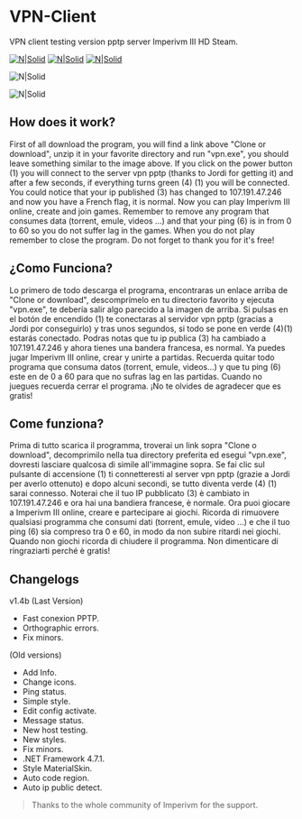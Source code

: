 # VPN-Client

VPN client testing version pptp server Imperivm III HD Steam.

[![N|Solid](https://i.imgur.com/ZIKPTi2.png)](https://discord.gg/RErjBq8)  [![N|Solid](https://i.imgur.com/hBSJB6X.png)](https://github.com/fabiomarigo7/imperivm-steam) [![N|Solid](https://i.imgur.com/DOMgrz2.png)](https://twitter.com/d4nijerez)

![N|Solid](https://i.imgur.com/6dEMwh3.png) 

![N|Solid](https://i.imgur.com/Ol7coic.png) 

## How does it work? 
First of all download the program, you will find a link above "Clone or download", unzip it in your favorite directory and run "vpn.exe", you should leave something similar to the image above. If you click on the power button (1) you will connect to the server vpn pptp (thanks to Jordi for getting it) and after a few seconds, if everything turns green (4) (1) you will be connected. You could notice that your ip published (3) has changed to 107.191.47.246 and now you have a French flag, it is normal. Now you can play Imperivm III online, create and join games. Remember to remove any program that consumes data (torrent, emule, videos ...) and that your ping (6) is in from 0 to 60 so you do not suffer lag in the games. When you do not play remember to close the program. Do not forget to thank you for it's free!

## ¿Como Funciona? 
Lo primero de todo descarga el programa, encontraras un enlace arriba de "Clone or download", descomprímelo en tu directorio favorito y ejecuta "vpn.exe", te debería salir algo parecido a la imagen de arriba. Si pulsas en el botón de encendido (1) te conectaras al servidor vpn pptp (gracias a Jordi por conseguirlo) y tras unos segundos, si todo se pone en verde (4)(1) estarás conectado. Podras notas que tu ip publica (3) ha cambiado a 107.191.47.246 y ahora tienes una bandera francesa, es normal. Ya puedes jugar Imperivm III online, crear y unirte a partidas. Recuerda quitar todo programa que consuma datos (torrent, emule, videos...) y que tu ping (6) este en de 0 a 60 para que no sufras lag en las partidas. Cuando no juegues recuerda cerrar el programa. ¡No te olvides de agradecer que es gratis!

## Come funziona?
Prima di tutto scarica il programma, troverai un link sopra "Clone o download", decomprimilo nella tua directory preferita ed esegui "vpn.exe", dovresti lasciare qualcosa di simile all'immagine sopra. Se fai clic sul pulsante di accensione (1) ti connetteresti al server vpn pptp (grazie a Jordi per averlo ottenuto) e dopo alcuni secondi, se tutto diventa verde (4) (1) sarai connesso. Noterai che il tuo IP pubblicato (3) è cambiato in 107.191.47.246 e ora hai una bandiera francese, è normale. Ora puoi giocare a Imperivm III online, creare e partecipare ai giochi. Ricorda di rimuovere qualsiasi programma che consumi dati (torrent, emule, video ...) e che il tuo ping (6) sia compreso tra 0 e 60, in modo da non subire ritardi nei giochi. Quando non giochi ricorda di chiudere il programma. Non dimenticare di ringraziarti perché è gratis!

## Changelogs
v1.4b (Last Version)
- Fast conexion PPTP.
- Orthographic errors.
- Fix minors.

(Old versions) 
- Add Info.
- Change icons.
- Ping status.
- Simple style.
- Edit config activate.
- Message status.
- New host testing.
- New styles.
- Fix minors.
- .NET Framework 4.7.1.
- Style MaterialSkin.
- Auto code region.
- Auto ip public detect.

> Thanks to the whole community of Imperivm for the support.
